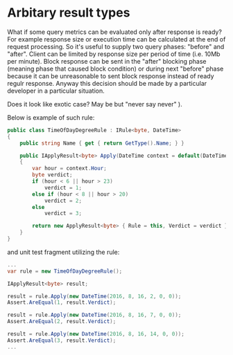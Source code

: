 ﻿# Arbitary result types

What if some query metrics can be evaluated only after response is ready?
For example response size or execution time can be calculated at the end of request
processing.
So it's useful to supply two query phases: "before" and "after".
Client can be limited by response size per period of time (i.e. 10Mb per minute).
Block response can be sent in the "after" blocking phase (meaning phase that caused block condition) 
or during next "before" phase because it can be unreasonable to sent block response
instead of ready regulr response. Anyway this decision should be made by a particular developer
in a particular situation.

Does it look like exotic case? May be but "never say never" ).

Below is example of such rule:
``` cs
public class TimeOfDayDegreeRule : IRule<byte, DateTime>
{
    public string Name { get { return GetType().Name; } }

    public IApplyResult<byte> Apply(DateTime context = default(DateTime))
    {
        var hour = context.Hour;
        byte verdict;
        if (hour < 6 || hour > 23)
            verdict = 1;
        else if (hour < 8 || hour > 20)
            verdict = 2;
        else
            verdict = 3;

        return new ApplyResult<byte> { Rule = this, Verdict = verdict };
    }
}
```
and unit test fragment utilizing the rule:
``` cs
...
var rule = new TimeOfDayDegreeRule();

IApplyResult<byte> result;

result = rule.Apply(new DateTime(2016, 8, 16, 2, 0, 0));
Assert.AreEqual(1, result.Verdict);

result = rule.Apply(new DateTime(2016, 8, 16, 7, 0, 0));
Assert.AreEqual(2, result.Verdict);

result = rule.Apply(new DateTime(2016, 8, 16, 14, 0, 0));
Assert.AreEqual(3, result.Verdict);
...
```